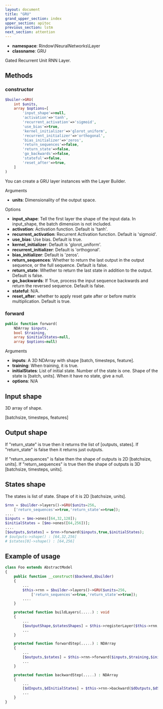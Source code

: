 ```yaml
---
layout: document
title: "GRU"
grand_upper_section: index
upper_section: apitoc
previous_section: lstm
next_section: attention
---
```


- **namespace**: Rindow\NeuralNetworks\Layer
- **classname**: GRU

Gated Recurrent Unit RNN Layer.

Methods
-------

### constructor
```php
$builer->GRU(
    int $units,
    array $options=[
        'input_shape'=>null,
        'activation'=>'tanh',
        'recurrent_activation'=>'sigmoid',
        'use_bias'=>true,
        'kernel_initializer'=>'glorot_uniform',
        'recurrent_initializer'=>'orthogonal',
        'bias_initializer'=>'zeros',
        'return_sequences'=>false,
        'return_state'=>false,
        'go_backwards'=>false,
        'stateful'=>false,
        'reset_after'=>true,
    ]
)
```
You can create a GRU layer instances with the Layer Builder.

Arguments
- **units**: Dimensionality of the output space.

Options

- **input_shape**: Tell the first layer the shape of the input data. In input_shape, the batch dimension is not included.
- **activation**: Activation function. Default is 'tanh'.
- **recurrent_activation**: Recurrent Activation function. Default is 'sigmoid'.
- **use_bias**: Use bias. Default is true.
- **kernel_initializer**: Default is 'glorot_uniform'.
- **recurrent_initializer**: Default is 'orthogonal'.
- **bias_initializer**: Default is 'zeros'.
- **return_sequences**: Whether to return the last output in the output sequence, or the full sequence. Default is false.
- **return_state**: Whether to return the last state in addition to the output. Default is false.
- **go_backwards**: If True, process the input sequence backwards and return the reversed sequence. Default is false.
- **stateful**: N/A.
- **reset_after**: whether to apply reset gate after or before matrix multiplication. Default is true.

### forward
```php
public function forward(
    NDArray $inputs,
    bool $training,
    array $initialStates=null,
    array $options=null)
```
Arguments
- **inputs**: A 3D NDArray with shape [batch, timesteps, feature].
- **training**: When training, it is true.
- **initialStates**: List of initial state. Number of the state is one. Shape of the state is [batch, units]. When it have no state, give a null.
- **options**: N/A

Input shape
-----------
3D array of shape.

[batchsize, timesteps, features]

Output shape
------------
If "return_state" is true then it returns the list of [outputs, states].
If "return_state" is false then it returns just outputs.

If "return_sequences" is false then the shape of outputs is 2D [batchsize, units].
If "return_sequences" is true then the shape of outputs is 3D [batchsize, timesteps, units].

States shape
------------
The states is list of state. Shape of it is 2D [batchsize, units].

```php
$rnn = $builder->layers()->GRU($units=256,
    ['return_sequences'=>true,'return_state'=>true]);
....
$inputs = $mo->ones([64,32,128]);
$initialStates = [$mo->ones([64,256])];
....
[$outputs,$states] = $rnn->forward($inputs,true,$initialStates);
# $outputs->shape() : [64,32,256]
# $states[0]->shape() : [64,256]
```


Example of usage
----------------

```php
class Foo extends AbstractModel
{
    public function __construct($backend,$builder)
    {
        ...
        $this->rnn = $builder->layers()->GRU($units=256,
            ['return_sequences'=>true,'return_state'=>true]);
        ....
    }

    protected function buildLayers(.....) : void
    {
        ...
        [$outputShape,$statesShapes] = $this->registerLayer($this->rnn,$inputShape);
        ...
    }

    protected function forwardStep(.....) : NDArray
    {
        ...
        [$outputs,$states] = $this->rnn->forward($inputs,$training,$initialStates);
        ...
    }

    protected function backwardStep(.....) : NDArray
    {
        ...
        [$dInputs,$dInitialStates] = $this->rnn->backward($dOutputs,$dStates);
        ...
    }
}
```
